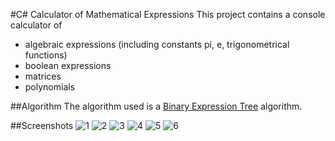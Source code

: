 #C# Calculator of Mathematical Expressions
This project contains a console calculator of 
- algebraic expressions (including constants pi, e, trigonometrical functions)
- boolean expressions
- matrices 
- polynomials

##Algorithm
The algorithm used is a [Binary Expression Tree](https://en.wikipedia.org/wiki/Binary_expression_tree) algorithm.

##Screenshots 
![1]("1.png")
![2]("2.png")
![3]("3.png")
![4]("4.png")
![5]("5.png")
![6]("6.png")